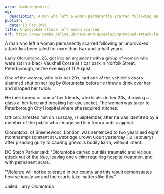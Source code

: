 ```yaml
area: Cambridgeshire
og:
  description: A man who left a woman permanently scarred following an unprovoked attack has been jailed for more than two-and-a-half years.
publish:
  date: 13 Feb 2019
title: Unprovoked attack left woman scarred
url: https://www.cambs.police.uk/news-and-appeals/Unprovoked-attack-left-woman-scarred
```

A man who left a woman permanently scarred following an unprovoked attack has been jailed for more than two-and-a-half years.

Larry Oloruntoba, 25, got into an argument with a group of women who were sat in a black Vauxhall Corsa at a car park in Norfolk Street, Peterborough, on the evening of 11 August.

One of the women, who is in her 20s, had one of the vehicle's doors slammed shut on her leg by Oloruntoba before he threw a drink over her and slapped her twice.

He then turned on one of her friends, who is also in her 20s, throwing a glass at her face and breaking her eye socket. The woman was taken to Peterborough City Hospital where she required stitches.

Officers arrested him on Tuesday, 11 September, after he was identified by a member of the public who recognised him from a public appeal.

Oloruntoba, of Sheenewood, London, was sentenced to two years and eight months imprisonment at Cambridge Crown Court yesterday (12 February) after pleading guilty to causing grievous bodily harm, without intent.

DC Steph Parker said: "Oloruntoba carried out this traumatic and vicious attack out of the blue, leaving one victim requiring hospital treatment and with permanent scars.

"Violence will not be tolerated in our county and this result demonstrates how seriously we and the courts take matters like this."

Jailed: Larry Oloruntoba
